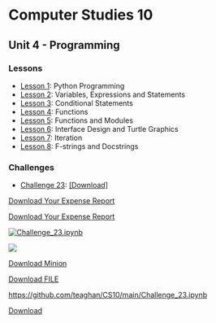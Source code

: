 # Computer Studies 10

## Unit 4 - Programming

### Lessons

- [Lesson 1](./Unit4_Lesson1.ipynb): Python Programming 
- [Lesson 2](./Unit4_Lesson2.ipynb): Variables, Expressions and Statements
- [Lesson 3](./Unit4_Lesson3.ipynb): Conditional Statements
- [Lesson 4](./Unit4_Lesson4.ipynb): Functions
- [Lesson 5](./Unit4_Lesson5.ipynb): Functions and Modules
- [Lesson 6](./Unit4_Lesson6.ipynb): Interface Design and Turtle Graphics
- [Lesson 7](./Unit4_Lesson7.ipynb): Iteration
- [Lesson 8](./Unit4_Lesson8.ipynb): F-strings and Docstrings

### Challenges

- [Challenge 23](./Challenge_23.ipynb):  [[Download]]()

<a href="https://raw.githubusercontent.com/teaghan/CS10/main/Challenge_23.ipynb?forcedownload=1" download="Challenge_23.ipynb">Download Your Expense Report</a>

<a href="https://raw.githubusercontent.com/teaghan/CS10/main/Challenge_23.ipynb" download="Challenge_23.ipynb">Download Your Expense Report</a>


<a download="Challenge_23.ipynb" href="https://raw.githubusercontent.com/teaghan/CS10/main/" title="Challenge_23">
    <img alt="Challenge_23.ipynb" src="https://raw.githubusercontent.com/teaghan/CS10/main/">
</a>

<a href="https://raw.githubusercontent.com/teaghan/CS10/main/Challenge_23.ipynb" download="Challenge_23.ipynb"><img src="https://raw.githubusercontent.com/teaghan/CS10/main/Challenge_23.ipynb" /></a>


[Download Minion](https://octodex.github.com/images/minion.png "download")

<a id="raw-url" href="https://raw.githubusercontent.com/teaghan/CS10/main/Challenge_23.ipynb?forcedownload=1">Download FILE</a>

https://github.com/teaghan/CS10/main/Challenge_23.ipynb

<a href="https://octodex.github.com/images/minion.png" title="Download" download>Download</a>

